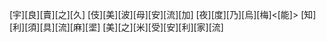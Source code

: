 [宇][良][賣][之][久] [伎][美][波][母][安][流][加] [夜][度][乃][烏][梅]<[能]> [知][利][須][具][流][麻][埿] [美][之][米][受][安][利][家][流]

